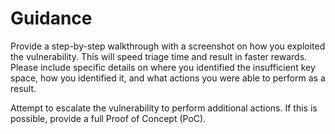 # Guidance

Provide a step-by-step walkthrough with a screenshot on how you exploited the vulnerability. This will speed triage time and result in faster rewards. Please include specific details on where you identified the insufficient key space, how you identified it, and what actions you were able to perform as a result.

Attempt to escalate the vulnerability to perform additional actions. If this is possible, provide a full Proof of Concept (PoC).
